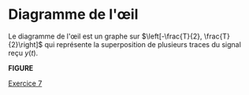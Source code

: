 # Diagramme de l'œil

Le diagramme de l'œil est un graphe sur $\left[-\frac{T}{2}, \frac{T}{2}\right]$
qui représente la superposition de plusieurs traces du signal reçu $y(t)$.

**FIGURE**

<script src="_static/js/eyediag.js"></script>
<div id="eyediag" class="spetsi"></div>

<a class="btn btn-light" href="td.html#exercice-7" role="button">Exercice 7</a>